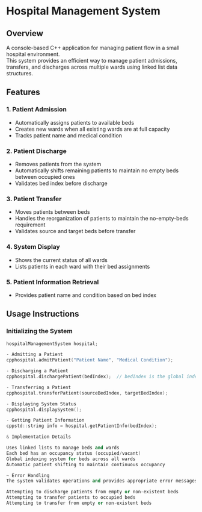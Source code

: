# Hospital Management System

## Overview
A console-based C++ application for managing patient flow in a small hospital environment.  
This system provides an efficient way to manage patient admissions, transfers, and discharges across multiple wards using linked list data structures.

## Features

### 1. Patient Admission
- Automatically assigns patients to available beds  
- Creates new wards when all existing wards are at full capacity  
- Tracks patient name and medical condition  

### 2. Patient Discharge
- Removes patients from the system  
- Automatically shifts remaining patients to maintain no empty beds between occupied ones  
- Validates bed index before discharge  

### 3. Patient Transfer
- Moves patients between beds  
- Handles the reorganization of patients to maintain the no-empty-beds requirement  
- Validates source and target beds before transfer  

### 4. System Display
- Shows the current status of all wards  
- Lists patients in each ward with their bed assignments  

### 5. Patient Information Retrieval
- Provides patient name and condition based on bed index  

## Usage Instructions

### Initializing the System
```cpp
hospitalManagementSystem hospital;

- Admitting a Patient
cpphospital.admitPatient("Patient Name", "Medical Condition");

- Discharging a Patient
cpphospital.dischargePatient(bedIndex);  // bedIndex is the global index of the bed

- Transferring a Patient
cpphospital.transferPatient(sourceBedIndex, targetBedIndex);

- Displaying System Status
cpphospital.displaySystem();

- Getting Patient Information
cppstd::string info = hospital.getPatientInfo(bedIndex);

& Implementation Details

Uses linked lists to manage beds and wards
Each bed has an occupancy status (occupied/vacant)
Global indexing system for beds across all wards
Automatic patient shifting to maintain continuous occupancy

~ Error Handling
The system validates operations and provides appropriate error messages for:

Attempting to discharge patients from empty or non-existent beds
Attempting to transfer patients to occupied beds
Attempting to transfer from empty or non-existent beds
